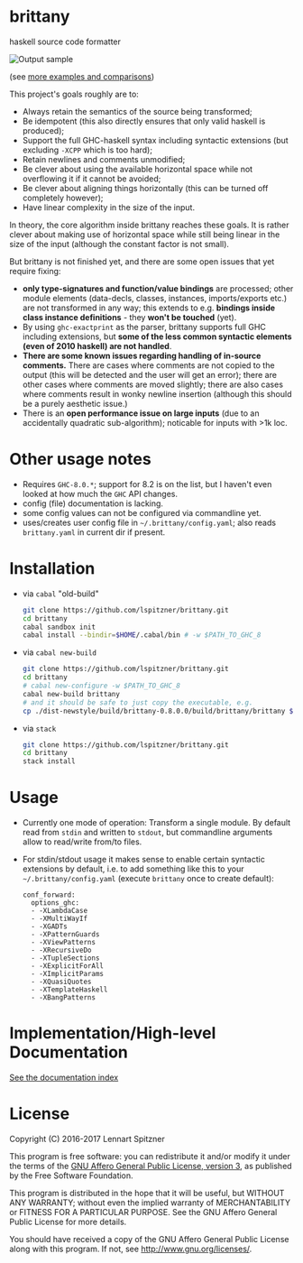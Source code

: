 # brittany
haskell source code formatter

![Output sample](https://github.com/lspitzner/brittany/raw/master/brittany-sample.gif)

(see [more examples and comparisons](/doc/showcases))

This project's goals roughly are to:

- Always retain the semantics of the source being transformed;
- Be idempotent (this also directly ensures that only valid haskell is
  produced);
- Support the full GHC-haskell syntax including syntactic extensions
  (but excluding `-XCPP` which is too hard);
- Retain newlines and comments unmodified;
- Be clever about using the available horizontal space while not overflowing
  it if it cannot be avoided;
- Be clever about aligning things horizontally (this can be turned off
  completely however);
- Have linear complexity in the size of the input.

In theory, the core algorithm inside brittany reaches these goals. It is rather
clever about making use of horizontal space while still being linear in the
size of the input (although the constant factor is not small).

But brittany is not finished yet, and there are some open issues that yet
require fixing:

- **only type-signatures and function/value bindings** are processed;
  other module elements (data-decls, classes, instances, imports/exports etc.)
  are not transformed in any way; this extends to e.g. **bindings inside class
  instance definitions** - they **won't be touched** (yet).
- By using `ghc-exactprint` as the parser, brittany supports full GHC 
  including extensions, but **some of the less common syntactic elements
  (even of 2010 haskell) are not handled**.
- **There are some known issues regarding handling of in-source comments.**
  There are cases where comments are not copied to the output (this will
  be detected and the user will get an error); there are other cases where
  comments are moved slightly; there are also cases where comments result in
  wonky newline insertion (although this should be a purely aesthetic issue.)
- There is an **open performance issue on large inputs** (due to an
  accidentally quadratic sub-algorithm); noticable for inputs with >1k loc.

# Other usage notes

- Requires `GHC-8.0.*`; support for 8.2 is on the list, but I haven't even
  looked at how much the `GHC` API changes.
- config (file) documentation is lacking.
- some config values can not be configured via commandline yet.
- uses/creates user config file in `~/.brittany/config.yaml`;
  also reads `brittany.yaml` in current dir if present.

# Installation

- via `cabal` "old-build"

  ~~~~.sh
  git clone https://github.com/lspitzner/brittany.git
  cd brittany
  cabal sandbox init
  cabal install --bindir=$HOME/.cabal/bin # -w $PATH_TO_GHC_8
  ~~~~

- via `cabal new-build`

  ~~~~.sh
  git clone https://github.com/lspitzner/brittany.git
  cd brittany
  # cabal new-configure -w $PATH_TO_GHC_8
  cabal new-build brittany
  # and it should be safe to just copy the executable, e.g.
  cp ./dist-newstyle/build/brittany-0.8.0.0/build/brittany/brittany $HOME/.cabal/bin/
  ~~~~

- via `stack`

  ~~~~.sh
  git clone https://github.com/lspitzner/brittany.git
  cd brittany
  stack install
  ~~~~


# Usage

- Currently one mode of operation: Transform a single module. By default read
  from `stdin` and written to `stdout`, but commandline arguments allow to
  read/write from/to files.
- For stdin/stdout usage it makes sense to enable certain syntactic extensions
  by default, i.e. to add something like this to your
  `~/.brittany/config.yaml` (execute `brittany` once to create default):

  ~~~~
  conf_forward:
    options_ghc:
    - -XLambdaCase
    - -XMultiWayIf
    - -XGADTs
    - -XPatternGuards
    - -XViewPatterns
    - -XRecursiveDo
    - -XTupleSections
    - -XExplicitForAll
    - -XImplicitParams
    - -XQuasiQuotes
    - -XTemplateHaskell
    - -XBangPatterns
  ~~~~

# Implementation/High-level Documentation

[See the documentation index](doc/implementation/index.md)

# License

Copyright (C) 2016-2017 Lennart Spitzner

This program is free software: you can redistribute it and/or modify
it under the terms of the
[GNU Affero General Public License, version 3](http://www.gnu.org/licenses/agpl-3.0.html),
as published by the Free Software Foundation.

This program is distributed in the hope that it will be useful,
but WITHOUT ANY WARRANTY; without even the implied warranty of
MERCHANTABILITY or FITNESS FOR A PARTICULAR PURPOSE.  See the
GNU Affero General Public License for more details.

You should have received a copy of the GNU Affero General Public License
along with this program.  If not, see <http://www.gnu.org/licenses/>.
